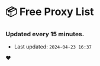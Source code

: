 # :package: Free Proxy List
### Updated every 15 minutes.

- Last updated: `2024-04-23 16:37`

:heart:
